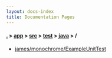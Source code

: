 ```yaml
---
layout: docs-index
title: Documentation Pages
---
```

#### [.](./../../../../index) > [app](./../../../index) > [src](./../../index) > [test](./../index) > [java](./index) > **/**

- [james/monochrome/ExampleUnitTest](james/monochrome/ExampleUnitTest)
